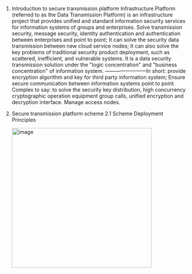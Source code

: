 1. Introduction to secure transmission platform
  Infrastructure Platform (referred to as the Data Transmission Platform) is an infrastructure project that provides unified and standard information security services for information systems of groups and enterprises. Solve transmission security, message security, identity authentication and authentication between enterprises and point to point; It can solve the security data transmission between new cloud service nodes; It can also solve the key problems of traditional security product deployment, such as scattered, inefficient, and vulnerable systems. It is a data security transmission solution under the "logic concentration" and "business concentration" of information system.
    ————————In short: provide encryption algorithm and key for third party information system; Ensure secure communication between information systems point to point.
Complex to say: to solve the security key distribution, high concurrency cryptographic operation equipment group calls, unified encryption and decryption interface. Manage access nodes.

2. Secure transmission platform scheme
   2.1 Scheme Deployment Principles
   
   <img width="380" alt="image" src="https://github.com/user-attachments/assets/a0d4c226-20be-4190-a9ff-ffc564c9bbeb" />

